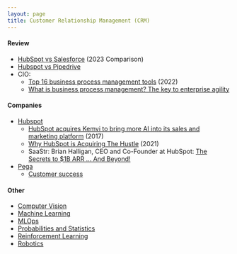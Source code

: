```yaml
---
layout: page
title: Customer Relationship Management (CRM)
---
```


#### Review
* [HubSpot vs  Salesforce](https://www.forbes.com/advisor/business/software/salesforce-vs-hubspot/) (2023 Comparison)
* [Hubspot vs Pipedrive](https://www.hubspot.com/comparisons/pipedrive-vs-hubspot)
* CIO:
  * [Top 16 business process management tools](https://www.cio.com/article/401356/top-16-business-process-management-tools.html) (2022)
  * [What is business process management? The key to enterprise agility](https://www.cio.com/article/230560/what-is-business-process-management-bpm-the-key-to-enterprise-agility.html)

#### Companies
* [Hubspot](https://en.wikipedia.org/wiki/HubSpot)
  * [HubSpot acquires Kemvi to bring more AI into its sales and marketing platform](https://techcrunch.com/2017/07/25/hubspot-acquires-kemvi/) (2017)
  * [Why HubSpot is Acquiring The Hustle](https://blog.hubspot.com/marketing/why-hubspot-is-acquiring-the-hustle) (2021)
  * SaaStr: Brian Halligan, CEO and Co-Founder at HubSpot: [The Secrets to $1B ARR ... And Beyond!](https://www.youtube.com/watch?v=iK0V4saAL8g)
* [Pega](https://en.wikipedia.org/wiki/Pegasystems)
  * [Customer success](https://www.pega.com/customers?f%5B0%5D=solution%3A10236&f%5B1%5D=solution%3A10241&f%5B2%5D=solution%3A10256)

#### Other
* [Computer Vision](/computer_vision)
* [Machine Learning](/machine_learning)
* [MLOps](/mlops)
* [Probabilities and Statistics](/probabilities_and_statistics)
* [Reinforcement Learning](/reinforcement_learning)
* [Robotics](/robotics)
